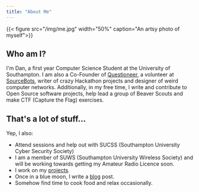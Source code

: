 ```yaml
---
title: "About Me"
---
```


{{< figure src="/img/me.jpg" width="50%" caption="An artsy photo of myself">}}

## Who am I?

I'm Dan, a first year Computer Science Student at the University of Southampton. I am also a Co-Founder of [Questioneer][Questioneer], a volunteer at [SourceBots][SourceBots], writer of crazy Hackathon projects and designer of weird computer networks. Additionally, in my free time, I write and contribute to Open Source software projects, help lead a group of Beaver Scouts and make CTF (Capture the Flag) exercises.

## That's a lot of stuff...

Yep, I also:

- Attend sessions and help out with SUCSS (Southampton University Cyber Security Society)
- I am a member of SUWS (Southampton University Wireless Society) and will be working towards getting my Amateur Radio Licence soon.
- I work on my [projects](/projects).
- Once in a blue moon, I write a [blog](/posts) post.
- Somehow find time to cook food and relax occasionally.


[Questioneer]: https://questioneer.co.uk
[SourceBots]: /projects/sourcebots
